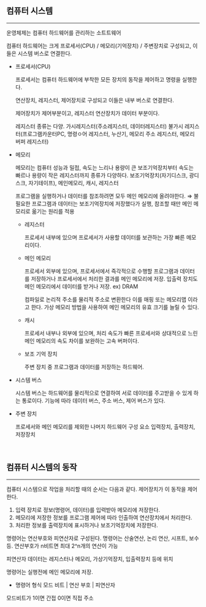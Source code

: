 ## 컴퓨터 시스템
---
운영체제는 컴퓨터 하드웨어를 관리하는 소트트웨어

컴퓨터 하드웨어는 크게 프로세서(CPU) / 메모리(기억장치) / 주변장치로 구성되고, 이들은 시스템 버스로 연결한다.

- 프로세서(CPU)
    
    프로세서는 컴퓨터 하드웨어에 부착한 모든 장치의 동작을 제어하고 명령을 실행한다.
    
    연산장치, 레지스터, 제어장치로 구성되고 이들은 내부 버스로 연결한다.
    
    제어장치가 제어부분이고, 레지스터 연산장치가 데이터 부분이다.
    
    레지스터 종류는 다양. 가시레지스터(주소레지스터, 데이터레지스터) 불가시 레지스터(프로그램카운터PC, 명령ㅇ어 레지스터, 누산기, 메모리 주소 레지스터, 메모리 버퍼 레지스터)
    
- 메모리
    
    메모리는 컴퓨터 성능과 밀접, 속도는 느리나 용량이 큰 보조기억장치부터 속도는 빠르나 용량이 작은 레지스터까지 종류가 다양하다. 보조기억장치(자기디스크, 광디스크, 자기테이프), 메인메모리, 캐시, 레지스터
    
    프로그램을 실행하거나 데이터를 참조하려면 모두 메인 메모리에 올려야한다. ⇒ 불필요한 프로그램과 데이터는 보조기억장치에 저장했다가 실행, 참조할 때만 메인 메모리로 옮기는 원리를 적용
    
    - 레지스터
        
        프로세서 내부에 있으며 프로세서가 사용할 데이터를 보관하는 가장 빠른 메모리이다.
        
    - 메인 메모리
        
        프로세서 외부에 있으며, 프로세서에서 즉각적으로 수행할 프로그램과 데이터를 저장하거나 프로세서에서 처리한 결과를 메인 메모리에 저장. 입출력 장치도 메인 메모리에서 데이터를 받거나 저장. ex) DRAM
        
        컴파일로 논리적 주소를 물리적 주소로 변환한다 이를 매핑 또는 메모리맵 이라고 한다. 가상 메모리 방법을 사용하여 메인 메모리의 유효 크기를 늘릴 수 있다.
        
    - 캐시
        
        프로세서 내부나 외부에 있으며, 처리 속도가 빠른 프로세서와 상대적으로 느린 메인 메모리의 속도 차이를 보완하는 고속 버퍼이다. 
        
    - 보조 기억 장치
        
        주변 장치 중 프로그램과 데이터를 저장하는 하드웨어.
        
- 시스템 버스
    
    시스템 버스는 하드웨어를 물리적으로 연결하여 서로 데이터를 주고받을 수 있게 하는 통로이다. 기능에 따라 데이터 버스, 주소 버스, 제어 버스가 있다.
    
- 주변 장치
    
    프로세서와 메인 메모리를 제외한 나머지 하드웨어 구성 요소 입력장치, 출력장치, 저장장치

</br> 

## 컴퓨터 시스템의 동작
---
컴퓨터 시스템으로 작업을 처리할 때의 순서는 다음과 같다. 제어장치가 이 동작을 제어한다. 

1. 입력 장치로 정보(명령어, 데이터)를 입력받아 메모리에 저장한다.
2. 메모리에 저장한 정보를 프로그램 제어에 따라 인출하여 연산장치에서 처리한다. 
3. 처리한 정보를 출력장치에 표시하거나 보조기억장치에 저장한다.

명령어는 연산부호와 피연산자로 구성된다. 명령어는 산술연산, 논리 연산, 시프트, 보수 등. 연산부호가 n비트면 최대 2^n개의 연산이 가능

피연산자 데이터는 레지스터나 메모리, 가상기억장치, 입출력장치 등에 위치 

명령어는 실행전에 메인 메모리에 저장. 

- 명령어 형식
    모드 비트 | 연산 부호 | 피연산자

모드비트가 1이면 간접 0이면 직접 주소